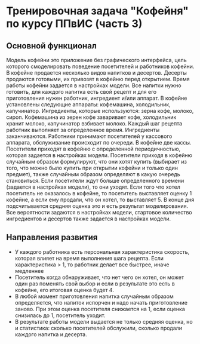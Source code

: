 # Тренировочная задача "Кофейня" по курсу ППвИС (часть 3)

## Основной функционал
Модель кофейни это приложение без графического интерфейса, цель которого смоделировать поведение посетителей и работников кофейни. В кофейне продается несколько видов напитков и десертов. Десерты продаются готовыми, их привозят в кофейню перед открытием. Время работы кофейни задается в настройках модели. Все напитки нужно готовить, для каждого напитка есть свой рецепт и для его приготовления нужен работник, ингредиент и/или аппарат. В кофейне установлены следующие аппараты: кофемашина, холодильник, капучинатор. Ингредиенты, которые используются: зерна кофе, молоко, сироп. Кофемашина из зерен кофе заваривает кофе, холодильник хранит молоко, капучинатор взбивает молоко. Каждый шаг рецепта работник выполняет за определенное время. Ингредиенты заканчиваются. Работники принимают посетителей у кассового аппарата, обслуживание происходит по очереди. В кофейне две кассы. Посетители приходят в кофейню с определенной периодичностью, которая задается в настройках модели. Посетители приходя в кофейню случайным образом формулируют, что они хотят купить (выбирает из того, что можно было купить при открытии кофейни и только один предмет), также случайным образом определяют в какую очередь становиться. Если посетители ждут больше определенного времени (задается в настройках модели), то они уходят. Если того что хотел посетитель не оказалось в кофейне, то посетитель выставляет оценку 1 кофейне, а если ему продали, что он хотел, то выставляет 5. В конце дня подсчитывается средняя оценка это и есть результат моделирования. Все вероятности задаются в настройках модели, стартовое количество ингредиентов и десертов также задается в настройках модели.

## Направления развития
- У каждого работника есть персональная характеристика скорость, которая влияет на время выполнения шага рецепта. Если характеристика > 1, то работник делает все быстрее, иначе медленнее
- Посетитель когда обнаруживает, что нет чего он хотел, он может один раз поменять свой выбор и если в результате это есть в кофейне, его итоговая оценка будет 4.
- В любой момент приготовления напитка случайным образом определяется, что напиток испорчен и надо начать приготовление заново. При этом оценка посетителя снижается на 1, если оценка снизилась до 1, посетитель уходит.
- В результате работы модели выдается не только средняя оценка, но и статистика: сколько посетителей обслужили, сколько продали каждого напитка и десерта.

